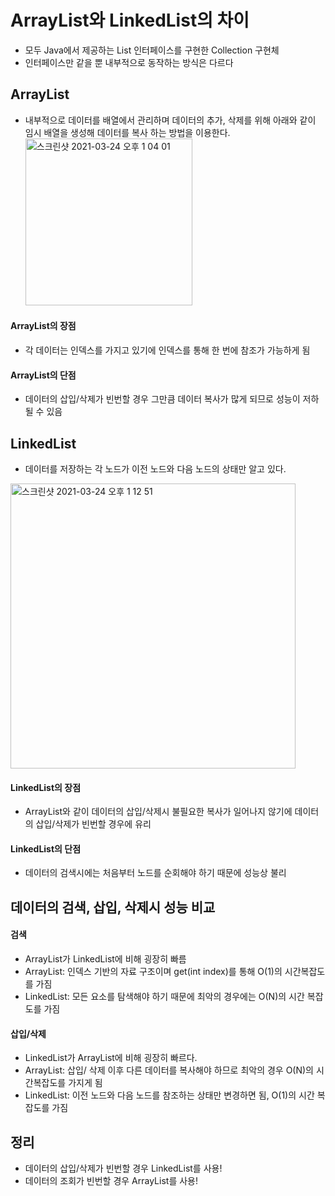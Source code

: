 # ArrayList와 LinkedList의 차이
- 모두 Java에서 제공하는 List 인터페이스를 구현한 Collection 구현체
- 인터페이스만 같을 뿐 내부적으로 동작하는 방식은 다르다

## ArrayList
- 내부적으로 데이터를 배열에서 관리하며 데이터의 추가, 삭제를 위해 아래와 같이 임시 배열을 생성해 데이터를 복사 하는 방법을 이용한다.
<img width="267" alt="스크린샷 2021-03-24 오후 1 04 01" src="https://user-images.githubusercontent.com/44339530/112253020-6827e380-8ca1-11eb-926c-26e0801951a2.png"><br>

#### ArrayList의 장점
- 각 데이터는 인덱스를 가지고 있기에 인덱스를 통해 한 번에 참조가 가능하게 됨

#### ArrayList의 단점
- 데이터의 삽입/삭제가 빈번할 경우 그만큼 데이터 복사가 많게 되므로 성능이 저하 될 수 있음

## LinkedList
- 데이터를 저장하는 각 노드가 이전 노드와 다음 노드의 상태만 알고 있다.
<img width="456" alt="스크린샷 2021-03-24 오후 1 12 51" src="https://user-images.githubusercontent.com/44339530/112253752-a40f7880-8ca2-11eb-81ce-495a562d717a.png">

#### LinkedList의 장점
- ArrayList와 같이 데이터의 삽입/삭제시 불필요한 복사가 일어나지 않기에 데이터의 삽입/삭제가 빈번할 경우에 유리

#### LinkedList의 단점
- 데이터의 검색시에는 처음부터 노드를 순회해야 하기 때문에 성능상 불리

## 데이터의 검색, 삽입, 삭제시 성능 비교

#### 검색
- ArrayList가 LinkedList에 비해 굉장히 빠름
- ArrayList: 인덱스 기반의 자료 구조이며 get(int index)를 통해 O(1)의 시간복잡도를 가짐
- LinkedList: 모든 요소를 탐색해야 하기 때문에 최악의 경우에는 O(N)의 시간 복잡도를 가짐

#### 삽입/삭제
- LinkedList가 ArrayList에 비해 굉장히 빠르다.
- ArrayList: 삽입/ 삭제 이후 다른 데이터를 복사해야 하므로 최악의 경우 O(N)의 시간복잡도를 가지게 됨
- LinkedList: 이전 노드와 다음 노드를 참조하는 상태만 변경하면 됨, O(1)의 시간 복잡도를 가짐

## 정리
- 데이터의 삽입/삭제가 빈번할 경우 LinkedList를 사용!
- 데이터의 조회가 빈번할 경우 ArrayList를 사용!
